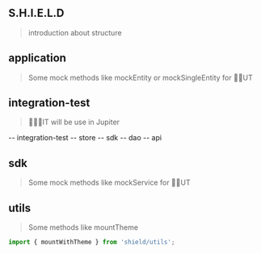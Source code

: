 ## S.H.I.E.L.D

> introduction about structure

## application

> Some mock methods like mockEntity or mockSingleEntity for UT

## integration-test

> IT will be use in Jupiter

-- integration-test
    -- store
    -- sdk
    -- dao
    -- api

## sdk

> Some mock methods like mockService for UT

## utils

> Some methods like mountTheme

```javascript
import { mountWithTheme } from 'shield/utils';

```
